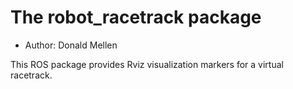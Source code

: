 # The robot_racetrack package

- Author: Donald Mellen

This ROS package provides Rviz visualization markers for a virtual racetrack.
